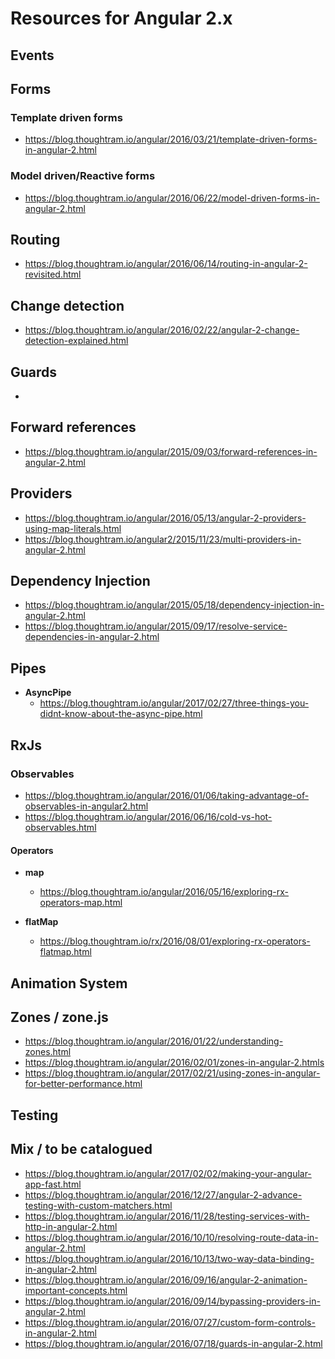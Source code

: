 # Resources for Angular 2.x

## Events

## Forms

### Template driven forms

* https://blog.thoughtram.io/angular/2016/03/21/template-driven-forms-in-angular-2.html

### Model driven/Reactive forms

* https://blog.thoughtram.io/angular/2016/06/22/model-driven-forms-in-angular-2.html

## Routing

* https://blog.thoughtram.io/angular/2016/06/14/routing-in-angular-2-revisited.html

## Change detection

* https://blog.thoughtram.io/angular/2016/02/22/angular-2-change-detection-explained.html

## Guards

* 

## Forward references

* https://blog.thoughtram.io/angular/2015/09/03/forward-references-in-angular-2.html

## Providers

* https://blog.thoughtram.io/angular/2016/05/13/angular-2-providers-using-map-literals.html
* https://blog.thoughtram.io/angular2/2015/11/23/multi-providers-in-angular-2.html
 
## Dependency Injection

* https://blog.thoughtram.io/angular/2015/05/18/dependency-injection-in-angular-2.html
* https://blog.thoughtram.io/angular/2015/09/17/resolve-service-dependencies-in-angular-2.html

## Pipes

- **AsyncPipe**
  - https://blog.thoughtram.io/angular/2017/02/27/three-things-you-didnt-know-about-the-async-pipe.html

## RxJs

### Observables

- https://blog.thoughtram.io/angular/2016/01/06/taking-advantage-of-observables-in-angular2.html
- https://blog.thoughtram.io/angular/2016/06/16/cold-vs-hot-observables.html

#### Operators

* **map**
  * https://blog.thoughtram.io/angular/2016/05/16/exploring-rx-operators-map.html 

* **flatMap**
  * https://blog.thoughtram.io/rx/2016/08/01/exploring-rx-operators-flatmap.html

## Animation System

## Zones / zone.js

* https://blog.thoughtram.io/angular/2016/01/22/understanding-zones.html
* https://blog.thoughtram.io/angular/2016/02/01/zones-in-angular-2.htmls
* https://blog.thoughtram.io/angular/2017/02/21/using-zones-in-angular-for-better-performance.html

## Testing

## Mix / to be catalogued

* https://blog.thoughtram.io/angular/2017/02/02/making-your-angular-app-fast.html
* https://blog.thoughtram.io/angular/2016/12/27/angular-2-advance-testing-with-custom-matchers.html
* https://blog.thoughtram.io/angular/2016/11/28/testing-services-with-http-in-angular-2.html
* https://blog.thoughtram.io/angular/2016/10/10/resolving-route-data-in-angular-2.html
* https://blog.thoughtram.io/angular/2016/10/13/two-way-data-binding-in-angular-2.html
* https://blog.thoughtram.io/angular/2016/09/16/angular-2-animation-important-concepts.html
* https://blog.thoughtram.io/angular/2016/09/14/bypassing-providers-in-angular-2.html
* https://blog.thoughtram.io/angular/2016/07/27/custom-form-controls-in-angular-2.html
* https://blog.thoughtram.io/angular/2016/07/18/guards-in-angular-2.html
